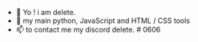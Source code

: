 - 👋 Yo ! i am delete.
- 👀 my main python, JavaScript and HTML / CSS tools
- 📫 to contact me my discord delete. # 0606

<!---
deletuser/deletuser is a ✨ special ✨ repository because its `README.md` (this file) appears on your GitHub profile.
You can click the Preview link to take a look at your changes.
--->
